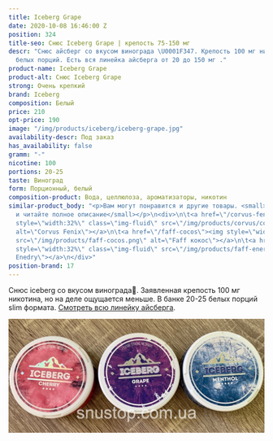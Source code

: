 ```yaml
---
title: Iceberg Grape
date: 2020-10-08 16:46:00 Z
position: 324
title-seo: Снюс Iceberg Grape | крепость 75-150 мг
descr: "Снюс айсберг со вкусом винограда \U0001F347. Крепость 100 мг никотина. 20-25
  белых порций. Есть вся линейка айсберга от 20 до 150 мг ."
product-name: Iceberg Grape
product-alt: Снюс Iceberg Grape
strong: Очень крепкий
brand: Iceberg
composition: Белый
price: 210
opt-price: 190
image: "/img/products/iceberg/iceberg-grape.jpg"
availability-descr: Под заказ
has_availability: false
gramm: "-"
nicotine: 100
portions: 20-25
taste: Виноград
form: Порционный, белый
composition-product: Вода, целлюлоза, ароматизаторы, никотин
similar-product_body: "<p>Вам могут понравится и другие товары. <small>Жмите на картинки
  и читайте полное описание</small></p>\n<div>\n\t<a href=\"/corvus-fenix-barberry\"><img
  style=\"width:32%\" class=\"img-fluid\" src=\"/img/products/corvus/corvus-fenix.png\"
  alt=\"Corvus Fenix\"></a>\n\t<a href=\"/faff-cocos\"><img style=\"width:32%\" class=\"img-fluid\"
  src=\"/img/products/faff-cocos.png\" alt=\"Faff кокос\"></a>\n\t<a href=\"/faff-snus-energy\"><img
  style=\"width:32%\" class=\"img-fluid\" src=\"/img/products/faff-energy.png\" alt=\"Faff
  Enedry\"></a>\n</div>"
position-brand: 17
---
```


Снюс iceberg со вкусом винограда🍇. Заявленная крепость 100 мг никотина, но на деле ощущается меньше. В банке 20-25 белых порций slim формата. [Смотреть всю линейку айсберга](/iceberg).

<div class="popup-gallery d-flex mb-3">
	<a href="/img/products/iceberg/iceberg-cans.jpg" title="Снюс iceberg: крепость 100 мг"><img class="img-fluid" src="/img/products/iceberg/iceberg-cans.jpg" alt="Снюс iceberg"></a>
</div>
